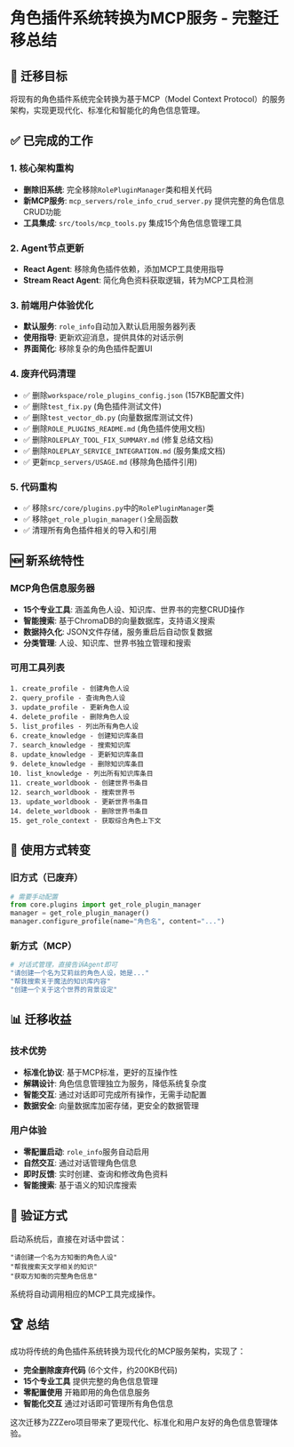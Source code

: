 # 角色插件系统转换为MCP服务 - 完整迁移总结

## 🎯 迁移目标
将现有的角色插件系统完全转换为基于MCP（Model Context Protocol）的服务架构，实现更现代化、标准化和智能化的角色信息管理。

## ✅ 已完成的工作

### 1. 核心架构重构
- **删除旧系统**: 完全移除`RolePluginManager`类和相关代码
- **新MCP服务**: `mcp_servers/role_info_crud_server.py` 提供完整的角色信息CRUD功能
- **工具集成**: `src/tools/mcp_tools.py` 集成15个角色信息管理工具

### 2. Agent节点更新
- **React Agent**: 移除角色插件依赖，添加MCP工具使用指导
- **Stream React Agent**: 简化角色资料获取逻辑，转为MCP工具检测

### 3. 前端用户体验优化
- **默认服务**: `role_info`自动加入默认启用服务器列表
- **使用指导**: 更新欢迎消息，提供具体的对话示例
- **界面简化**: 移除复杂的角色插件配置UI

### 4. 废弃代码清理
- ✅ 删除`workspace/role_plugins_config.json` (157KB配置文件)
- ✅ 删除`test_fix.py` (角色插件测试文件)
- ✅ 删除`test_vector_db.py` (向量数据库测试文件)
- ✅ 删除`ROLE_PLUGINS_README.md` (角色插件使用文档)
- ✅ 删除`ROLEPLAY_TOOL_FIX_SUMMARY.md` (修复总结文档)
- ✅ 删除`ROLEPLAY_SERVICE_INTEGRATION.md` (服务集成文档)
- ✅ 更新`mcp_servers/USAGE.md` (移除角色插件引用)

### 5. 代码重构
- ✅ 移除`src/core/plugins.py`中的`RolePluginManager`类
- ✅ 移除`get_role_plugin_manager()`全局函数
- ✅ 清理所有角色插件相关的导入和引用

## 🆕 新系统特性

### MCP角色信息服务器
- **15个专业工具**: 涵盖角色人设、知识库、世界书的完整CRUD操作
- **智能搜索**: 基于ChromaDB的向量数据库，支持语义搜索
- **数据持久化**: JSON文件存储，服务重启后自动恢复数据
- **分类管理**: 人设、知识库、世界书独立管理和搜索

### 可用工具列表
```
1. create_profile - 创建角色人设
2. query_profile - 查询角色人设
3. update_profile - 更新角色人设
4. delete_profile - 删除角色人设
5. list_profiles - 列出所有角色人设
6. create_knowledge - 创建知识库条目
7. search_knowledge - 搜索知识库
8. update_knowledge - 更新知识库条目
9. delete_knowledge - 删除知识库条目
10. list_knowledge - 列出所有知识库条目
11. create_worldbook - 创建世界书条目
12. search_worldbook - 搜索世界书
13. update_worldbook - 更新世界书条目
14. delete_worldbook - 删除世界书条目
15. get_role_context - 获取综合角色上下文
```

## 🔄 使用方式转变

### 旧方式（已废弃）
```python
# 需要手动配置
from core.plugins import get_role_plugin_manager
manager = get_role_plugin_manager()
manager.configure_profile(name="角色名", content="...")
```

### 新方式（MCP）
```bash
# 对话式管理，直接告诉Agent即可
"请创建一个名为艾莉丝的角色人设，她是..."
"帮我搜索关于魔法的知识库内容"
"创建一个关于这个世界的背景设定"
```

## 📊 迁移收益

### 技术优势
- **标准化协议**: 基于MCP标准，更好的互操作性
- **解耦设计**: 角色信息管理独立为服务，降低系统复杂度
- **智能交互**: 通过对话即可完成所有操作，无需手动配置
- **数据安全**: 向量数据库加密存储，更安全的数据管理

### 用户体验
- **零配置启动**: `role_info`服务自动启用
- **自然交互**: 通过对话管理角色信息
- **即时反馈**: 实时创建、查询和修改角色资料
- **智能搜索**: 基于语义的知识库搜索

## 🎯 验证方式

启动系统后，直接在对话中尝试：
```
"请创建一个名为方知衡的角色人设"
"帮我搜索天文学相关的知识"
"获取方知衡的完整角色信息"
```

系统将自动调用相应的MCP工具完成操作。

## 🏆 总结

成功将传统的角色插件系统转换为现代化的MCP服务架构，实现了：
- **完全删除废弃代码** (6个文件，约200KB代码)
- **15个专业工具** 提供完整的角色信息管理
- **零配置使用** 开箱即用的角色信息服务
- **智能化交互** 通过对话即可管理所有角色信息

这次迁移为ZZZero项目带来了更现代化、标准化和用户友好的角色信息管理体验。 